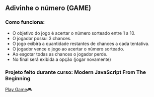 ## Adivinhe o número (GAME)

### Como funciona: 
- O objetivo do jogo é acertar o número sorteado entre 1 a 10.
- O jogador possui 3 chances.
- O jogo exibirá a quantidade restantes de chances a cada tentativa.
- O jogador vence o jogo ao acertar o número sorteado.
- Ao esgotar todas as chances o jogador perde.
- No final será exibida a opção (jogar novamente)

### Projeto feito durante curso: Modern JavaScript From The Beginning

[Play Game](https://gisellebarbosa.github.io/GAME-Adivinhe-o-Numero/):video_game:
